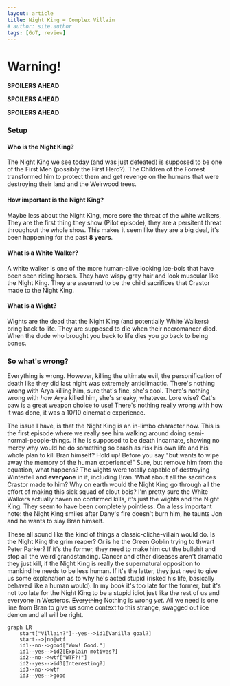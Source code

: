 ```yaml
---
layout: article
title: Night King = Complex Villain
# author: site.author 
tags: [GoT, review]
---
```


# Warning!
**SPOILERS AHEAD**

**SPOILERS AHEAD**

**SPOILERS AHEAD**

### Setup
#### Who is the Night King?
The Night King we see today (and was just defeated) is supposed to be one of the First Men (possibly the First Hero?). 
The Children of the Forrest transformed him to protect them and get revenge on the humans that were destroying their land and the Weirwood trees.

#### How important is the Night King?
Maybe less about the Night King, more sore the threat of the white walkers, They are the first thing they show (Pilot episode), they are a persitent threat throughout the whole show.
This makes it seem like they are a big deal, it's been happening for the past **8 years**. 

#### What is a White Walker?
A white walker is one of the more human-alive looking ice-bois that have been seen riding horses. They have wispy gray hair and look muscular like the Night King. They are assumed to be the child sacrifices that Crastor made to the Night King.

#### What is a Wight?
Wights are the dead that the Night King (and potentially White Walkers) bring back to life. They are supposed to die when their 
necromancer died. When the dude who brought you back to life dies you go back to being bones.



### So what's wrong?
Everything is wrong.
However, killing the ultimate evil, the personification of death like they did last night was extremely anticlimactic.
There's nothing wrong with Arya killing him, sure that's fine, she's cool.
There's nothing wrong with *how* Arya killed him, she's sneaky, whatever.
Lore wise? Cat's paw is a great weapon choice to use! There's nothing really wrong with how it was done, it was a 10/10 cinematic experience.

The issue I have, is that the Night King is an in-limbo character now.
This is the first episode where we really see him walking around doing semi-normal-people-things.
If he is supposed to be death incarnate, showing no mercy why would he do something so brash as risk his own life and his whole plan to kill Bran himself?
Hold up! Before you say "but wants to wipe away the memory of the human experience!" 
Sure, but remove him from the equation, what happens? 
The wights were totally capable of destroying Winterfell and **everyone** in it, including Bran.
What about all the sacrifices Crastor made to him? Why on earth would the Night King go through all the effort of making this sick squad of clout bois? 
I'm pretty sure the White Walkers actually haven no confirmed kills, it's just the wights and the Night King. 
They seem to have been completely pointless.
On a less important note: the Night King smiles after Dany's fire doesn't burn him, he taunts Jon and he wants to slay Bran himself. 

These all sound like the kind of things a classic-cliche-villain would do.
Is the Night King the grim reaper? Or is he the Green Goblin trying to thwart Peter Parker? 
If it's the former, they need to make him cut the bullshit and stop all the weird grandstanding. 
Cancer and other diseases aren't dramatic they just kill, if the Night King is really the supernatural opposition to mankind he needs to be less human.
If it's the latter, they just need to give us some explanation as to why he's acted stupid (risked his life, basically behaved like a human would).
In my book it's too late for the former, but it's not too late for the Night King to be a stupid idiot just like the rest of us and everyone in Westeros. 
~~Everything~~ Nothing is wrong *yet*. All we need is one line from Bran to give us some context to this strange, swagged out ice demon and all will be right.



```mermaid
graph LR
	start["Villain?"]--yes-->id1[Vanilla goal?]
	start-->|no|wtf
	id1--no-->good["Wow! Good."]
	id1--yes-->id2[Explain motives?]
	id2--no-->wtf["WTF?!"]
	id2--yes-->id3[Interesting?]
	id3--no-->wtf
	id3--yes-->good

```
